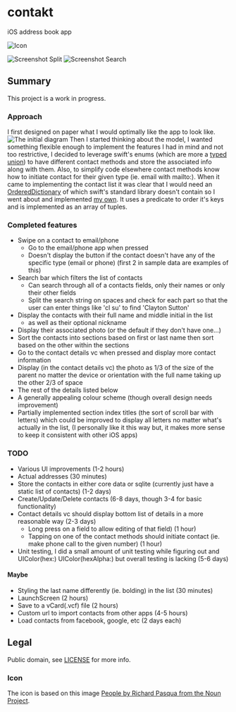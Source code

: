 # contakt
iOS address book app

![Icon][icon]

![Screenshot Split][screenshot-split]
![Screenshot Search][screenshot-search]

## Summary
This project is a work in progress.
### Approach
I first designed on paper what I would optimally like the app to look like.
![The initial diagram][initial-diagram]
Then I started thinking about the model, I wanted something flexible enough to implement the features I had in mind and not too restrictive, I decided to leverage swift's enums (which are more a [typed union](https://en.wikipedia.org/wiki/Union_type)) to have different contact methods and store the associated info along with them. Also, to simplify code elsewhere contact methods know how to initiate contact for their given type (ie. email with mailto:). When it came to implementing the contact list it was clear that I would need an [OrderedDictionary](https://github.com/ciiqr/contakt/blob/master/contakt/contakt/OrderedDictionary.swift) of which swift's standard library doesn't contain so I went about and implemented [my own](https://github.com/ciiqr/contakt/blob/master/contakt/contakt/OrderedDictionary.swift). It uses a predicate to order it's keys and is implemented as an array of tuples.

### Completed features
* Swipe on a contact to email/phone
	* Go to the email/phone app when pressed
	* Doesn't display the button if the contact doesn't have any of the specific type (email or phone) (first 2 in sample data are examples of this)
* Search bar which filters the list of contacts
	* Can search through all of a contacts fields, only their names or only their other fields
	* Split the search string on spaces and check for each part so that the user can enter things like 'cl su' to find 'Clayton Sutton'
* Display the contacts with their full name and middle initial in the list
	* as well as their optional nickname
* Display their associated photo (or the default if they don't have one...)
* Sort the contacts into sections based on first or last name then sort based on the other within the sections
* Go to the contact details vc when pressed and display more contact information
* Display (in the contact details vc) the photo as 1/3 of the size of the parent no matter the device or orientation with the full name taking up the other 2/3 of space
* The rest of the details listed below
* A generally appealing colour scheme (though overall design needs improvement)
* Partially implemented section index titles (the sort of scroll bar with letters) which could be improved to display all letters no matter what's actually in the list, (I personally like it this way but, it makes more sense to keep it consistent with other iOS apps)

### TODO
* Various UI improvements (1-2 hours)
* Actual addresses (30 minutes)
* Store the contacts in either core data or sqlite (currently just have a static list of contacts) (1-2 days)
* Create/Update/Delete contacts (6-8 days, though 3-4 for basic functionality)
* Contact details vc should display bottom list of details in a more reasonable way (2-3 days)
	* Long press on a field to allow editing of that field) (1 hour)
	* Tapping on one of the contact methods should initiate contact (ie. make phone call to the given number) (1 hour)
* Unit testing, I did a small amount of unit testing while figuring out and UIColor(hex:) UIColor(hexAlpha:) but overall testing is lacking (5-6 days)

#### Maybe
* Styling the last name differently (ie. bolding) in the list (30 minutes)
* LaunchScreen (2 hours)
* Save to a vCard(.vcf) file (2 hours)
* Custom url to import contacts from other apps (4-5 hours)
* Load contacts from facebook, google, etc (2 days each)

## Legal
Public domain, see [LICENSE](https://github.com/ciiqr/contakt/blob/master/LICENSE) for more info.
### Icon
The icon is based on this image [People by Richard Pasqua from the Noun Project](https://thenounproject.com/term/people/12342/).


[//]: # (Resource References)
[initial-diagram]: http://williamvilleneuve.ca/static-resources/github/contakt/images/initial-design.jpg "Initial Design Sketch"
[screenshot-search]: http://williamvilleneuve.ca/static-resources/github/contakt/images/screenshot-search.png "Screenshot of Search"
[screenshot-split]: http://williamvilleneuve.ca/static-resources/github/contakt/images/screenshot-split.png "Screenshot of Split View"
[icon]: http://williamvilleneuve.ca/static-resources/github/contakt/images/icon-styled.png "App icon"